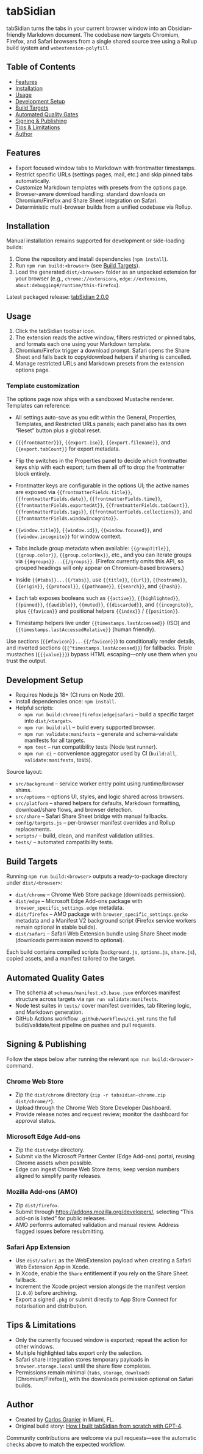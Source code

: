 # tabSidian

tabSidian turns the tabs in your current browser window into an Obsidian-friendly Markdown document. The codebase now targets Chromium, Firefox, and Safari browsers from a single shared source tree using a Rollup build system and `webextension-polyfill`.

## Table of Contents

- [Features](#features)
- [Installation](#installation)
- [Usage](#usage)
- [Development Setup](#development-setup)
- [Build Targets](#build-targets)
- [Automated Quality Gates](#automated-quality-gates)
- [Signing & Publishing](#signing--publishing)
- [Tips & Limitations](#tips--limitations)
- [Author](#author)

## Features

- Export focused window tabs to Markdown with frontmatter timestamps.
- Restrict specific URLs (settings pages, mail, etc.) and skip pinned tabs automatically.
- Customize Markdown templates with presets from the options page.
- Browser-aware download handling: standard downloads on Chromium/Firefox and Share Sheet integration on Safari.
- Deterministic multi-browser builds from a unified codebase via Rollup.

## Installation

Manual installation remains supported for development or side-loading builds:

1. Clone the repository and install dependencies (`npm install`).
2. Run `npm run build:<browser>` (see [Build Targets](#build-targets)).
3. Load the generated `dist/<browser>` folder as an unpacked extension for your browser (e.g., `chrome://extensions`, `edge://extensions`, `about:debugging#/runtime/this-firefox`).

Latest packaged release: [tabSidian 2.0.0](versions/tabSidian_2.0.0.zip)

## Usage

1. Click the tabSidian toolbar icon.
2. The extension reads the active window, filters restricted or pinned tabs, and formats each one using your Markdown template.
3. Chromium/Firefox trigger a download prompt. Safari opens the Share Sheet and falls back to copy/download helpers if sharing is cancelled.
4. Manage restricted URLs and Markdown presets from the extension options page.

### Template customization

The options page now ships with a sandboxed Mustache renderer. Templates can reference:

- All settings auto-save as you edit within the General, Properties, Templates, and Restricted URLs panels; each panel also has its own “Reset” button plus a global reset.

- `{{{frontmatter}}}`, `{{export.iso}}`, `{{export.filename}}`, and `{{export.tabCount}}` for export metadata.
- Flip the switches in the Properties panel to decide which frontmatter keys ship with each export; turn them all off to drop the frontmatter block entirely.
- Frontmatter keys are configurable in the options UI; the active names are exposed via `{{frontmatterFields.title}}`, `{{frontmatterFields.date}}`, `{{frontmatterFields.time}}`, `{{frontmatterFields.exportedAt}}`, `{{frontmatterFields.tabCount}}`, `{{frontmatterFields.tags}}`, `{{frontmatterFields.collections}}`, and `{{frontmatterFields.windowIncognito}}`.
- `{{window.title}}`, `{{window.id}}`, `{{window.focused}}`, and `{{window.incognito}}` for window context.
- Tabs include group metadata when available: `{{groupTitle}}`, `{{group.color}}`, `{{group.colorHex}}`, etc., and you can iterate groups via `{{#groups}}...{{/groups}}`. (Firefox currently omits this API, so grouped headings will only appear on Chromium-based browsers.)
- Inside `{{#tabs}}...{{/tabs}}`, use `{{title}}`, `{{url}}`, `{{hostname}}`, `{{origin}}`, `{{protocol}}`, `{{pathname}}`, `{{search}}`, and `{{hash}}`.
- Each tab exposes booleans such as `{{active}}`, `{{highlighted}}`, `{{pinned}}`, `{{audible}}`, `{{muted}}`, `{{discarded}}`, and `{{incognito}}`, plus `{{favicon}}` and positional helpers `{{index}}` / `{{position}}`.
- Timestamp helpers live under `{{timestamps.lastAccessed}}` (ISO) and `{{timestamps.lastAccessedRelative}}` (human friendly).

Use sections (`{{#favicon}}...{{/favicon}}`) to conditionally render details, and inverted sections (`{{^timestamps.lastAccessed}}`) for fallbacks. Triple mustaches (`{{{value}}}`) bypass HTML escaping—only use them when you trust the output.

## Development Setup

- Requires Node.js 18+ (CI runs on Node 20).
- Install dependencies once: `npm install`.
- Helpful scripts:
  - `npm run build:chrome|firefox|edge|safari` – build a specific target into `dist/<target>`.
  - `npm run build:all` – build every supported browser.
  - `npm run validate:manifests` – generate and schema-validate manifests for all targets.
  - `npm test` – run compatibility tests (Node test runner).
  - `npm run ci` – convenience aggregator used by CI (`build:all`, `validate:manifests`, tests).

Source layout:

- `src/background` – service worker entry point using runtime/browser shims.
- `src/options` – options UI, styles, and logic shared across browsers.
- `src/platform` – shared helpers for defaults, Markdown formatting, download/share flows, and browser detection.
- `src/share` – Safari Share Sheet bridge with manual fallbacks.
- `config/targets.js` – per-browser manifest overrides and Rollup replacements.
- `scripts/` – build, clean, and manifest validation utilities.
- `tests/` – automated compatibility tests.

## Build Targets

Running `npm run build:<browser>` outputs a ready-to-package directory under `dist/<browser>`:

- `dist/chrome` – Chrome Web Store package (downloads permission).
- `dist/edge` – Microsoft Edge Add-ons package with `browser_specific_settings.edge` metadata.
- `dist/firefox` – AMO package with `browser_specific_settings.gecko` metadata and a Manifest V2 background script (Firefox service workers remain optional in stable builds).
- `dist/safari` – Safari Web Extension bundle using Share Sheet mode (downloads permission moved to optional).

Each build contains compiled scripts (`background.js`, `options.js`, `share.js`), copied assets, and a manifest tailored to the target.

## Automated Quality Gates

- The schema at `schemas/manifest.v3.base.json` enforces manifest structure across targets via `npm run validate:manifests`.
- Node test suites in `tests/` cover manifest overrides, tab filtering logic, and Markdown generation.
- GitHub Actions workflow `.github/workflows/ci.yml` runs the full build/validate/test pipeline on pushes and pull requests.

## Signing & Publishing

Follow the steps below after running the relevant `npm run build:<browser>` command.

### Chrome Web Store

- Zip the `dist/chrome` directory (`zip -r tabsidian-chrome.zip dist/chrome/*`).
- Upload through the Chrome Web Store Developer Dashboard.
- Provide release notes and request review; monitor the dashboard for approval status.

### Microsoft Edge Add-ons

- Zip the `dist/edge` directory.
- Submit via the Microsoft Partner Center (Edge Add-ons) portal, reusing Chrome assets when possible.
- Edge can ingest Chrome Web Store items; keep version numbers aligned to simplify parity releases.

### Mozilla Add-ons (AMO)

- Zip `dist/firefox`.
- Submit through https://addons.mozilla.org/developers/, selecting “This add-on is listed” for public releases.
- AMO performs automated validation and manual review. Address flagged issues before resubmitting.

### Safari App Extension

- Use `dist/safari` as the WebExtension payload when creating a Safari Web Extension App in Xcode.
- In Xcode, enable the `Share` entitlement if you rely on the Share Sheet fallback.
- Increment the Xcode project version alongside the manifest version (`2.0.0`) before archiving.
- Export a signed `.pkg` or submit directly to App Store Connect for notarisation and distribution.

## Tips & Limitations

- Only the currently focused window is exported; repeat the action for other windows.
- Multiple highlighted tabs export only the selection.
- Safari share integration stores temporary payloads in `browser.storage.local` until the share flow completes.
- Permissions remain minimal (`tabs`, `storage`, `downloads` (Chromium/Firefox)), with the downloads permission optional on Safari builds.

## Author

- Created by [Carlos Granier](https://x.com/cgranier) in Miami, FL.
- Original build story: [How I built tabSidian from scratch with GPT-4](https://github.com/cgranier/tabSidian/wiki/How-I-built-tabSidian-from-scratch-with-GPT-4).

Community contributions are welcome via pull requests—see the automatic checks above to match the expected workflow.
